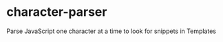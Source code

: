 character-parser
================

Parse JavaScript one character at a time to look for snippets in Templates